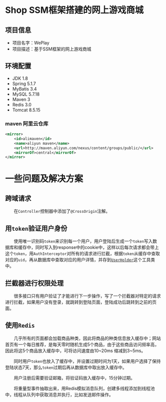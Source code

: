 # Shop SSM框架搭建的网上游戏商城
## 项目信息
- 项目名字：WePlay
- 项目描述：基于SSM框架的网上游戏商城
## 环境配置
- JDK 1.8
- Spring 5.1.7
- MyBatis 3.4
- MySQL 5.7.18
- Maven 3
- Redis 3.0
- Tomcat 8.5.15
### maven 阿里云仓库
```xml
<mirror>
    <id>alimaven</id>
    <name>aliyun maven</name>
    <url>http://maven.aliyun.com/nexus/content/groups/public/</url>
    <mirrorOf>central</mirrorOf>        
</mirror>
```
# 一些问题及解决方案
## 跨域请求
　　在`Controller`控制器中添加了`@CrossOrigin`注解。
## 用`token`验证用户身份
　　使用唯一识别码`token`来识别每一个用户，用户登陆后生成一个`token`写入数据库和缓存中，同时写入到response中的cookie中，这样以后每次请求都会带上这个`token`，用`AuthInterceptor`对所有的请求进行拦截，根据`token`从缓存中查取对应的`uid`，再从数据库中查取对应的用户详情，并存到[`UserHolder`](https://github.com/RojerAlone/shop/blob/master/src/main/java/cn/cie/utils/UserHolder.java)这个工具类中。
## 拦截器进行权限处理
　　很多接口只有用户验证了才能进行下一步操作，写了一个拦截器对特定的请求进行拦截，如果用户没有登录，就跳转到登陆页面，登陆成功后跳转到之前的页面。
## 使用`Redis`
　　几乎所有的页面都会加载商品种类，因此将商品的种类信息放入缓存中；网站首页有一个每日推荐，是每天零时随机生成5个商品，由于这些商品访问频率高，因此将这5个商品放入缓存中，可将访问速度由10\~20ms 缩减到3\~5ms。

　　同时用户`token`也放入了缓存中，并设置过期时间为1天，如果用户选择了保持登陆状态7天，那么`token`过期后再从数据库中取出放入缓存中。

　　用户注册后需要验证邮箱，将验证码放入缓存中，15分钟过期。

　　将重量型事件抽取出来，用Redis模拟消息队列，创建多线程添加到线程池中，线程从队列中获取消息并执行，比如发送邮件操作。
